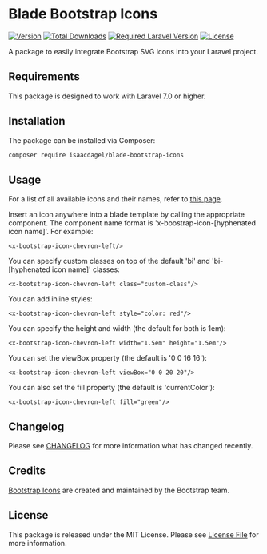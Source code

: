 # Blade Bootstrap Icons

[![Version](https://img.shields.io/packagist/v/isaacdagel/blade-bootstrap-icons)](https://packagist.org/packages/isaacdagel/blade-bootstrap-icons)
[![Total Downloads](https://img.shields.io/packagist/dt/isaacdagel/blade-bootstrap-icons)](https://packagist.org/packages/isaacdagel/blade-bootstrap-icons)
[![Required Laravel Version](https://img.shields.io/badge/Laravel-%5E7.0.0-red)](https://packagist.org/packages/isaacdagel/blade-bootstrap-icons)
[![License](https://img.shields.io/packagist/l/isaacdagel/blade-bootstrap-icons)](https://packagist.org/packages/isaacdagel/blade-bootstrap-icons)

A package to easily integrate Bootstrap SVG icons into your Laravel project.

## Requirements

This package is designed to work with Laravel 7.0 or higher.

## Installation

The package can be installed via Composer:

```bash
composer require isaacdagel/blade-bootstrap-icons
```

## Usage

For a list of all available icons and their names, refer to [this page](https://icons.getbootstrap.com/).

Insert an icon anywhere into a blade template by calling the appropriate component. The component name format is 'x-boostrap-icon-[hyphenated icon name]'. For example:

```blade
<x-bootstrap-icon-chevron-left/>
```

You can specify custom classes on top of the default 'bi' and 'bi-[hyphenated icon name]' classes:

```blade
<x-bootstrap-icon-chevron-left class="custom-class"/>
```

You can add inline styles:

```blade
<x-bootstrap-icon-chevron-left style="color: red"/>
```

You can specify the height and width (the default for both is 1em):

```blade
<x-bootstrap-icon-chevron-left width="1.5em" height="1.5em"/>
```

You can set the viewBox property (the default is '0 0 16 16'):

```blade
<x-bootstrap-icon-chevron-left viewBox="0 0 20 20"/>
```

You can also set the fill property (the default is 'currentColor'):

```blade
<x-bootstrap-icon-chevron-left fill="green"/>
```

## Changelog

Please see [CHANGELOG](CHANGELOG.md) for more information what has changed recently.

## Credits

[Bootstrap Icons](https://github.com/twbs/icons) are created and maintained by the Bootstrap team.

## License

This package is released under the MIT License. Please see [License File](LICENSE.md) for more information.